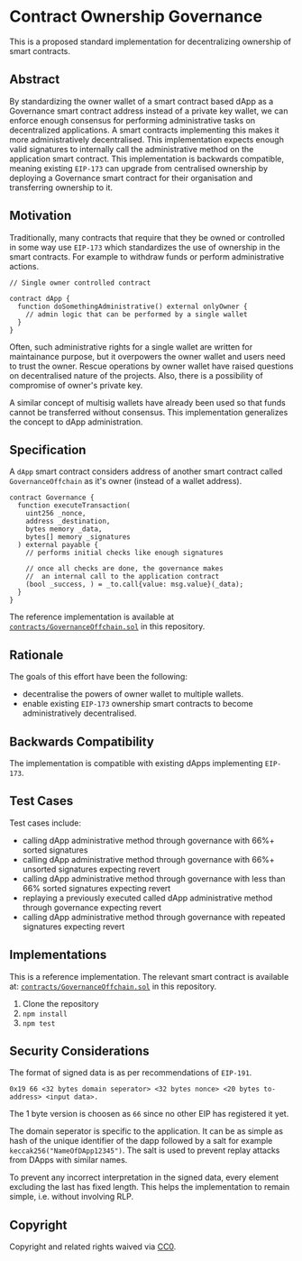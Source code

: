 # Contract Ownership Governance

This is a proposed standard implementation for decentralizing ownership of smart contracts.

## Abstract

By standardizing the owner wallet of a smart contract based dApp as a Governance smart contract address instead of a private key wallet, we can enforce enough consensus for performing administrative tasks on decentralized applications. A smart contracts implementing this makes it more administratively decentralised. This implementation expects enough valid signatures to internally call the administrative method on the application smart contract. This implementation is backwards compatible, meaning existing `EIP-173` can upgrade from centralised ownership by deploying a Governance smart contract for their organisation and transferring ownership to it.

## Motivation

Traditionally, many contracts that require that they be owned or controlled in some way use `EIP-173` which standardizes the use of ownership in the smart contracts. For example to withdraw funds or perform administrative actions.

```solidity
// Single owner controlled contract

contract dApp {
  function doSomethingAdministrative() external onlyOwner {
    // admin logic that can be performed by a single wallet
  }
}
```

Often, such administrative rights for a single wallet are written for maintainance purpose, but it overpowers the owner wallet and users need to trust the owner. Rescue operations by owner wallet have raised questions on decentralised nature of the projects. Also, there is a possibility of compromise of owner's private key.

A similar concept of multisig wallets have already been used so that funds cannot be transferred without consensus. This implementation generalizes the concept to dApp administration.

## Specification

A `dApp` smart contract considers address of another smart contract called `GovernanceOffchain` as it's owner (instead of a wallet address).

```solidity
contract Governance {
  function executeTransaction(
    uint256 _nonce,
    address _destination,
    bytes memory _data,
    bytes[] memory _signatures
  ) external payable {
    // performs initial checks like enough signatures

    // once all checks are done, the governance makes
    //  an internal call to the application contract
    (bool _success, ) = _to.call{value: msg.value}(_data);
  }
}
```

The reference implementation is available at [`contracts/GovernanceOffchain.sol`](https://github.com/zemse/smart-contract-governance/blob/master/contracts/GovernanceOffchain.sol) in this repository.

## Rationale

The goals of this effort have been the following:

- decentralise the powers of owner wallet to multiple wallets.
- enable existing `EIP-173` ownership smart contracts to become administratively decentralised.

## Backwards Compatibility

The implementation is compatible with existing dApps implementing `EIP-173`.

## Test Cases

Test cases include:

- calling dApp administrative method through governance with 66%+ sorted signatures
- calling dApp administrative method through governance with 66%+ unsorted signatures expecting revert
- calling dApp administrative method through governance with less than 66% sorted signatures expecting revert
- replaying a previously executed called dApp administrative method through governance expecting revert
- calling dApp administrative method through governance with repeated signatures expecting revert

## Implementations

This is a reference implementation. The relevant smart contract is available at: [`contracts/GovernanceOffchain.sol`](https://github.com/zemse/smart-contract-governance/blob/master/contracts/GovernanceOffchain.sol) in this repository.

1. Clone the repository
2. `npm install`
3. `npm test`

## Security Considerations

The format of signed data is as per recommendations of `EIP-191`.

```
0x19 66 <32 bytes domain seperator> <32 bytes nonce> <20 bytes to-address> <input data>.
```

The 1 byte version is choosen as `66` since no other EIP has registered it yet.

The domain seperator is specific to the application. It can be as simple as hash of the unique identifier of the dapp followed by a salt for example `keccak256("NameOfDApp12345")`. The salt is used to prevent replay attacks from DApps with similar names.

To prevent any incorrect interpretation in the signed data, every element excluding the last has fixed length. This helps the implementation to remain simple, i.e. without involving RLP.

## Copyright

Copyright and related rights waived via [CC0](https://creativecommons.org/publicdomain/zero/1.0/).
